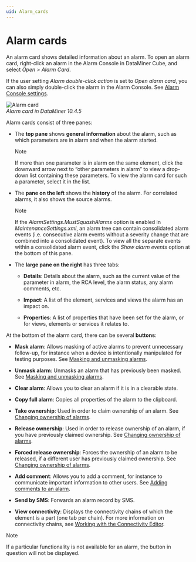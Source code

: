 ```yaml
---
uid: Alarm_cards
---
```


# Alarm cards

An alarm card shows detailed information about an alarm. To open an alarm card, right-click an alarm in the Alarm Console in DataMiner Cube, and select *Open \> Alarm Card*.

If the user setting *Alarm double-click action* is set to *Open alarm card*, you can also simply double-click the alarm in the Alarm Console. See [Alarm Console settings](xref:User_settings#alarm-console-settings).

![Alarm card](~/user-guide/images/Alarm_Card.png)<br>*Alarm card in DataMiner 10.4.5*

Alarm cards consist of three panes:

- The **top pane** shows **general information** about the alarm, such as which parameters are in alarm and when the alarm started.

  > [!NOTE]
  > If more than one parameter is in alarm on the same element, click the downward arrow next to “other parameters in alarm” to view a drop-down list containing these parameters. To view the alarm card for such a parameter, select it in the list.

- The **pane on the left** shows the **history** of the alarm. For correlated alarms, it also shows the source alarms.

  > [!NOTE]
  > If the *AlarmSettings*.*MustSquashAlarms* option is enabled in *MaintenanceSettings.xml*, an alarm tree can contain consolidated alarm events (i.e. consecutive alarm events without a severity change that are combined into a consolidated event). To view all the separate events within a consolidated alarm event, click the *Show alarm events* option at the bottom of this pane.

- The **large pane on the right** has three tabs:

  - **Details**: Details about the alarm, such as the current value of the parameter in alarm, the RCA level, the alarm status, any alarm comments, etc.

  - **Impact**: A list of the element, services and views the alarm has an impact on.

  - **Properties**: A list of properties that have been set for the alarm, or for views, elements or services it relates to.

At the bottom of the alarm card, there can be several **buttons**:

- **Mask alarm**: Allows masking of active alarms to prevent unnecessary follow-up, for instance when a device is intentionally manipulated for testing purposes. See [Masking and unmasking alarms](xref:Masking_and_unmasking_alarms).

- **Unmask alarm**: Unmasks an alarm that has previously been masked. See [Masking and unmasking alarms](xref:Masking_and_unmasking_alarms).

- **Clear alarm**: Allows you to clear an alarm if it is in a clearable state.

- **Copy full alarm**: Copies all properties of the alarm to the clipboard.

- **Take ownership**: Used in order to claim ownership of an alarm. See [Changing ownership of alarms](xref:Changing_ownership_of_alarms).

- **Release ownership**: Used in order to release ownership of an alarm, if you have previously claimed ownership. See [Changing ownership of alarms](xref:Changing_ownership_of_alarms).

- **Forced release ownership**: Forces the ownership of an alarm to be released, if a different user has previously claimed ownership. See [Changing ownership of alarms](xref:Changing_ownership_of_alarms).

- **Add comment**: Allows you to add a comment, for instance to communicate important information to other users. See [Adding comments to an alarm](xref:Adding_comments_to_an_alarm).

- **Send by SMS**: Forwards an alarm record by SMS.

- **View connectivity**: Displays the connectivity chains of which the element is a part (one tab per chain). For more information on connectivity chains, see [Working with the Connectivity Editor](xref:Working_with_the_Connectivity_Editor).

> [!NOTE]
> If a particular functionality is not available for an alarm, the button in question will not be displayed.
